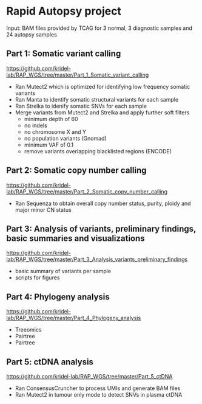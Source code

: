 # Rapid Autopsy project

Input: BAM files provided by TCAG for 3 normal, 3 diagnostic samples and 24 autopsy samples

## Part 1: Somatic variant calling
https://github.com/kridel-lab/RAP_WGS/tree/master/Part_1_Somatic_variant_calling
- Ran Mutect2 which is optimized for identifying low frequency somatic variants
- Ran Manta to identify somatic structural variants for each sample
- Ran Strelka to idenify somatic SNVs for each sample
- Merge variants from Mutect2 and Strelka and apply further soft filters
  - minimum depth of 60
  - no indels
  - no chromosome X and Y
  - no population variants (Gnomad)
  - minimum VAF of 0.1
  - remove variants overlapping blacklisted regions (ENCODE)

## Part 2: Somatic copy number calling
https://github.com/kridel-lab/RAP_WGS/tree/master/Part_2_Somatic_copy_number_calling
- Ran Sequenza to obtain overall copy number status, purity, ploidy and major minor CN status

## Part 3: Analysis of variants, preliminary findings, basic summaries and visualizations
https://github.com/kridel-lab/RAP_WGS/tree/master/Part_3_Analysis_variants_preliminary_findings
- basic summary of variants per sample
- scripts for figures

## Part 4: Phylogeny analysis
https://github.com/kridel-lab/RAP_WGS/tree/master/Part_4_Phylogeny_analysis
- Treeomics
- Pairtree
- Pairtree

## Part 5: ctDNA analysis
https://github.com/kridel-lab/RAP_WGS/tree/master/Part_5_ctDNA
- Ran ConsensusCruncher to process UMIs and generate BAM files
- Ran Mutect2 in tumour only mode to detect SNVs in plasma ctDNA
